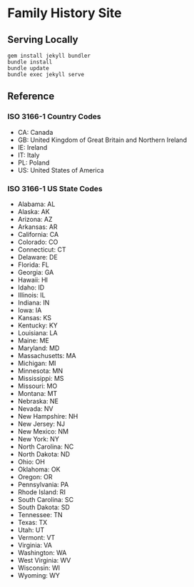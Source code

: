 # Family History Site

## Serving Locally

```
gem install jekyll bundler
bundle install
bundle update
bundle exec jekyll serve
```

## Reference

### ISO 3166-1 Country Codes
- CA: Canada
- GB: United Kingdom of Great Britain and Northern Ireland
- IE: Ireland
- IT: Italy
- PL: Poland
- US: United States of America

### ISO 3166-1 US State Codes

- Alabama: AL
- Alaska: AK
- Arizona: AZ
- Arkansas: AR
- California: CA
- Colorado: CO
- Connecticut: CT
- Delaware: DE
- Florida: FL
- Georgia: GA
- Hawaii: HI
- Idaho: ID
- Illinois: IL
- Indiana: IN
- Iowa: IA
- Kansas: KS
- Kentucky: KY
- Louisiana: LA
- Maine: ME
- Maryland: MD
- Massachusetts: MA
- Michigan: MI
- Minnesota: MN
- Mississippi: MS
- Missouri: MO
- Montana: MT
- Nebraska: NE
- Nevada: NV
- New Hampshire: NH
- New Jersey: NJ
- New Mexico: NM
- New York: NY
- North Carolina: NC
- North Dakota: ND
- Ohio: OH
- Oklahoma: OK
- Oregon: OR
- Pennsylvania: PA
- Rhode Island: RI
- South Carolina: SC
- South Dakota: SD
- Tennessee: TN
- Texas: TX
- Utah: UT
- Vermont: VT
- Virginia: VA
- Washington: WA
- West Virginia: WV
- Wisconsin: WI
- Wyoming: WY
